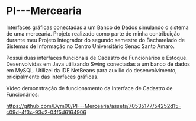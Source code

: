 # PI---Mercearia

Interfaces gráficas conectadas a um Banco de Dados simulando o sistema de uma mercearia. Projeto realizado como parte de minha contribuição durante meu Projeto Integrador do segundo semestre do Bacharelado de Sistemas de Informação no Centro Universitário Senac Santo Amaro.

Possui duas interfaces funcionais de Cadastro de Funcionários e Estoque. Desenvolvidas em Java utilizando Swing conectadas a um banco de dados em MySQL. Utilizei da IDE NetBeans para auxilio do desenvolvimento, pricipalmente das interfaces gráficas. 


Vídeo demonstração de funcionamento da Interface de Cadastro de Funcionários:

https://github.com/Dym00/PI---Mercearia/assets/70535177/54252d15-c09d-4f3c-93c2-04f5d6164906

